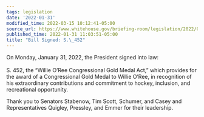 ```yaml
---
tags: legislation
date: '2022-01-31'
modified_time: 2022-03-15 10:12:41-05:00
source_url: https://www.whitehouse.gov/briefing-room/legislation/2022/01/31/bill-signed-s-452/
published_time: 2022-01-31 11:03:51-05:00
title: "Bill Signed: S.\_452"
---
```

 
On Monday, January 31, 2022, the President signed into law:  
    
S. 452, the “Willie O’Ree Congressional Gold Medal Act,” which provides
for the award of a Congressional Gold Medal to Willie O’Ree, in
recognition of his extraordinary contributions and commitment to hockey,
inclusion, and recreational opportunity.

Thank you to Senators Stabenow, Tim Scott, Schumer, and Casey and
Representatives Quigley, Pressley, and Emmer for their leadership.
